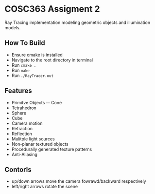 # COSC363 Assigment 2

Ray Tracing implementation modeling geometric objects and illumination models.

## How To Build
- Ensure cmake is installed
- Navigate to the root directory in terminal
- Run `cmake .`
- Run `make`
- Run `./RayTracer.out`

## Features

- Primitve Objects
-- Cone
 - Tetrahedron
 - Sphere
 - Cube
- Camera motion
- Refraction
- Reflection
- Mulitple light sources
- Non-planar textured objects
- Procedurally generated texture patterns
- Anti-Aliasing

## Contorls
- up/down arrows move the camera fowrawd/backward respectively
- left/right arrows rotate the scene
